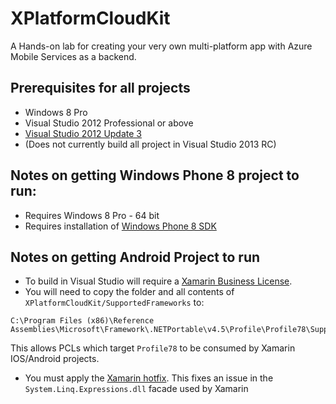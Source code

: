 XPlatformCloudKit
=================

A Hands-on lab for creating your very own multi-platform app with Azure Mobile Services as a backend.


Prerequisites for all projects
------------------------------

* Windows 8 Pro
* Visual Studio 2012 Professional or above 
* [Visual Studio 2012 Update 3](http://support.microsoft.com/kb/2835600)
* (Does not currently build all project in Visual Studio 2013 RC)

Notes on getting Windows Phone 8 project to run:
-----------------------------------------------

* Requires Windows 8 Pro - 64 bit
* Requires installation of [Windows Phone 8 SDK](http://aka.ms/phonesdk-cr)

Notes on getting Android Project to run
---------------------------------------

- To build in Visual Studio will require a [Xamarin Business License](https://store.xamarin.com/).
- You will need to copy the folder and all contents of `XPlatformCloudKit/SupportedFrameworks` to:
  
```
C:\Program Files (x86)\Reference Assemblies\Microsoft\Framework\.NETPortable\v4.5\Profile\Profile78\SupportedFrameworks
```
This allows PCLs which target `Profile78` to be consumed by Xamarin IOS/Android projects.
- You must apply the [Xamarin hotfix](http://forums.xamarin.com/discussion/5507/using-system-linq-expressions-in-a-pcl-method-causes-typeloadexpression-mono-android-4-7-10024). This fixes an issue in the `System.Linq.Expressions.dll` facade used by Xamarin
